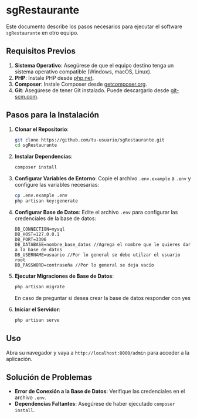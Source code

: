 # sgRestaurante

Este documento describe los pasos necesarios para ejecutar el software `sgRestaurante` en otro equipo.

## Requisitos Previos

1. **Sistema Operativo**: Asegúrese de que el equipo destino tenga un sistema operativo compatible (Windows, macOS, Linux).
2. **PHP**: Instale PHP desde [php.net](https://www.php.net/).
3. **Composer**: Instale Composer desde [getcomposer.org](https://getcomposer.org/).
4. **Git**: Asegúrese de tener Git instalado. Puede descargarlo desde [git-scm.com](https://git-scm.com/).

## Pasos para la Instalación

1. **Clonar el Repositorio**:
    ```bash
    git clone https://github.com/tu-usuario/sgRestaurante.git
    cd sgRestaurante
    ```

2. **Instalar Dependencias**:
    ```bash
    composer install
    ```

3. **Configurar Variables de Entorno**:
    Copie el archivo `.env.example` a `.env` y configure las variables necesarias:
    ```bash
    cp .env.example .env
    php artisan key:generate
    ```

4. **Configurar Base de Datos**:
    Edite el archivo `.env` para configurar las credenciales de la base de datos:
    ```env
    DB_CONNECTION=mysql
    DB_HOST=127.0.0.1
    DB_PORT=3306
    DB_DATABASE=nombre_base_datos //Agrega el nombre que le quieres dar a la base de datos
    DB_USERNAME=usuario //Por lo general se debe utilzar el usuario root
    DB_PASSWORD=contraseña //Por lo general se deja vacío
    ```

5. **Ejecutar Migraciones de Base de Datos**:
    ```bash
    php artisan migrate
    ```
    En caso de preguntar si desea crear la base de datos responder con yes

6. **Iniciar el Servidor**:
    ```bash
    php artisan serve
    ```

## Uso

Abra su navegador y vaya a `http://localhost:8000/admin` para acceder a la aplicación.

## Solución de Problemas

- **Error de Conexión a la Base de Datos**: Verifique las credenciales en el archivo `.env`.
- **Dependencias Faltantes**: Asegúrese de haber ejecutado `composer install`.
